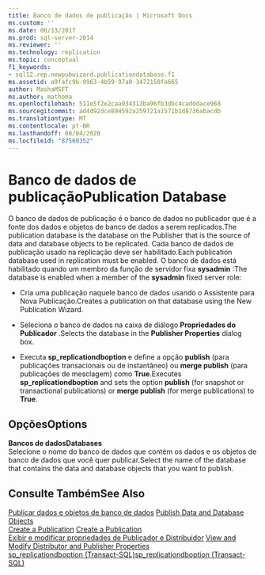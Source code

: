 ```yaml
---
title: Banco de dados de publicação | Microsoft Docs
ms.custom: ''
ms.date: 06/13/2017
ms.prod: sql-server-2014
ms.reviewer: ''
ms.technology: replication
ms.topic: conceptual
f1_keywords:
- sql12.rep.newpubwizard.publicationdatabase.f1
ms.assetid: a9fafc9b-9963-4b59-97a0-3472158fa665
author: MashaMSFT
ms.author: mathoma
ms.openlocfilehash: 511e5f2e2caa934313ba96fb3dbc4cadddace968
ms.sourcegitcommit: ad4d92dce894592a259721a1571b1d8736abacdb
ms.translationtype: MT
ms.contentlocale: pt-BR
ms.lasthandoff: 08/04/2020
ms.locfileid: "87569352"
---
```

# <a name="publication-database"></a><span data-ttu-id="b9450-102">Banco de dados de publicação</span><span class="sxs-lookup"><span data-stu-id="b9450-102">Publication Database</span></span>
  <span data-ttu-id="b9450-103">O banco de dados de publicação é o banco de dados no publicador que é a fonte dos dados e objetos de banco de dados a serem replicados.</span><span class="sxs-lookup"><span data-stu-id="b9450-103">The publication database is the database on the Publisher that is the source of data and database objects to be replicated.</span></span> <span data-ttu-id="b9450-104">Cada banco de dados de publicação usado na replicação deve ser habilitado.</span><span class="sxs-lookup"><span data-stu-id="b9450-104">Each publication database used in replication must be enabled.</span></span> <span data-ttu-id="b9450-105">O banco de dados está habilitado quando um membro da função de servidor fixa **sysadmin** :</span><span class="sxs-lookup"><span data-stu-id="b9450-105">The database is enabled when a member of the **sysadmin** fixed server role:</span></span>  
  
-   <span data-ttu-id="b9450-106">Cria uma publicação naquele banco de dados usando o Assistente para Nova Publicação.</span><span class="sxs-lookup"><span data-stu-id="b9450-106">Creates a publication on that database using the New Publication Wizard.</span></span>  
  
-   <span data-ttu-id="b9450-107">Seleciona o banco de dados na caixa de diálogo **Propriedades do Publicador** .</span><span class="sxs-lookup"><span data-stu-id="b9450-107">Selects the database in the **Publisher Properties** dialog box.</span></span>  
  
-   <span data-ttu-id="b9450-108">Executa **sp_replicationdboption** e define a opção **publish** (para publicações transacionais ou de instantâneo) ou **merge publish** (para publicações de mesclagem) como **True**.</span><span class="sxs-lookup"><span data-stu-id="b9450-108">Executes **sp_replicationdboption** and sets the option **publish** (for snapshot or transactional publications) or **merge publish** (for merge publications) to **True**.</span></span>  
  
## <a name="options"></a><span data-ttu-id="b9450-109">Opções</span><span class="sxs-lookup"><span data-stu-id="b9450-109">Options</span></span>  
 <span data-ttu-id="b9450-110">**Bancos de dados**</span><span class="sxs-lookup"><span data-stu-id="b9450-110">**Databases**</span></span>  
 <span data-ttu-id="b9450-111">Selecione o nome do banco de dados que contém os dados e os objetos de banco de dados que você quer publicar.</span><span class="sxs-lookup"><span data-stu-id="b9450-111">Select the name of the database that contains the data and database objects that you want to publish.</span></span>  
  
## <a name="see-also"></a><span data-ttu-id="b9450-112">Consulte Também</span><span class="sxs-lookup"><span data-stu-id="b9450-112">See Also</span></span>  
 <span data-ttu-id="b9450-113">[Publicar dados e objetos de banco de dados](publish/publish-data-and-database-objects.md) </span><span class="sxs-lookup"><span data-stu-id="b9450-113">[Publish Data and Database Objects](publish/publish-data-and-database-objects.md) </span></span>  
 <span data-ttu-id="b9450-114">[Create a Publication](publish/create-a-publication.md) </span><span class="sxs-lookup"><span data-stu-id="b9450-114">[Create a Publication](publish/create-a-publication.md) </span></span>  
 <span data-ttu-id="b9450-115">[Exibir e modificar propriedades de Publicador e Distribuidor](view-and-modify-distributor-and-publisher-properties.md) </span><span class="sxs-lookup"><span data-stu-id="b9450-115">[View and Modify Distributor and Publisher Properties](view-and-modify-distributor-and-publisher-properties.md) </span></span>  
 [<span data-ttu-id="b9450-116">sp_replicationdboption &#40;Transact-SQL&#41;</span><span class="sxs-lookup"><span data-stu-id="b9450-116">sp_replicationdboption &#40;Transact-SQL&#41;</span></span>](/sql/relational-databases/system-stored-procedures/sp-replicationdboption-transact-sql)  
  
  
